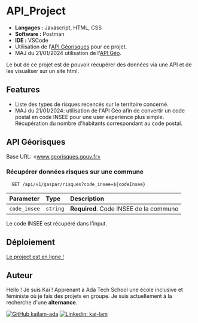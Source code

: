 # API_Project

- **Langages :** Javascript, HTML, CSS
- **Software :** Postman
- **IDE :** VSCode
- Utilisation de l'[API Géorisques](https://api.gouv.fr/documentation/api-georisques) pour ce projet.
- MAJ du 21/01/2024 utilisation de l'[API Géo](https://api.gouv.fr/documentation/api-geo).

Le but de ce projet est de pouvoir récupérer des données via une API et de les visualiser sur un site html.

## Features

- Liste des types de risques recencés sur le territoire concerné.
- MAJ du 21/01/2024: utilisation de l'API Géo afin de convertir un code postal en code INSEE pour une user experience plus simple.
Récupération du nombre d'habitants correspondant au code postal.

## API Géorisques

Base URL: <www.georisques.gouv.fr>

### Récupérer données risques sur une commune

```http
  GET /api/v1/gaspar/risques?code_insee=${codeInsee}
```

| Parameter    | Type     | Description                            |
| :----------- | :------- | :------------------------------------- |
| `code_insee` | `string` | **Required**. Code INSEE de la commune |

Le code INSEE est récupéré dans l'input.

## Déploiement

[Le project est en ligne !](https://kailam-ada.github.io/API_Project/)

## Auteur

Hello ! Je suis Kai ! Apprenant à Ada Tech School une école inclusive et féministe où je fais des projets en groupe.
Je suis actuellement à la recherche d'une **alternance**.

[![GitHub kailam-ada](https://img.shields.io/github/followers/kailam-ada)](https://github.com/kailam-ada)
[![Linkedin: kai-lam](https://img.shields.io/badge/-kailam-blue?style=flat-square&logo=Linkedin&logoColor=white&link=https://www.linkedin.com/in/kai-lam)](https://linkedin.com/in/kai-lam)